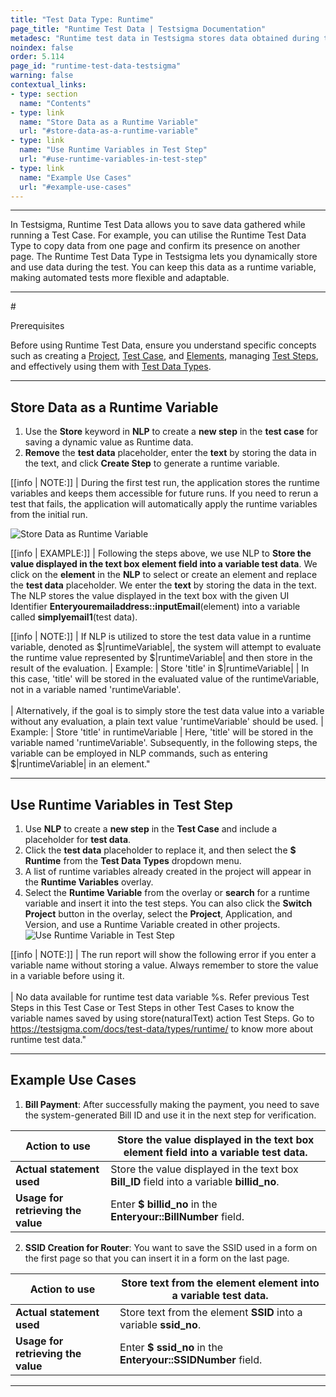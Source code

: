 ```yaml
---
title: "Test Data Type: Runtime"
page_title: "Runtime Test Data | Testsigma Documentation"
metadesc: "Runtime test data in Testsigma stores data obtained during the execution of Test Cases. Learn how to store runtime test data with example use cases."
noindex: false
order: 5.114
page_id: "runtime-test-data-testsigma"
warning: false
contextual_links:
- type: section
  name: "Contents"
- type: link
  name: "Store Data as a Runtime Variable"
  url: "#store-data-as-a-runtime-variable"
- type: link
  name: "Use Runtime Variables in Test Step"
  url: "#use-runtime-variables-in-test-step"
- type: link
  name: "Example Use Cases"
  url: "#example-use-cases"  
---
```


---

In Testsigma, Runtime Test Data allows you to save data gathered while running a Test Case. For example, you can utilise the Runtime Test Data Type to copy data from one page and confirm its presence on another page. The Runtime Test Data Type in Testsigma lets you dynamically store and use data during the test. You can keep this data as a runtime variable, making automated tests more flexible and adaptable.

---
#<p id="prerequisites">Prerequisites</p>

Before using Runtime Test Data, ensure you understand specific concepts such as creating a [Project](https://testsigma.com/docs/projects/overview/), [Test Case](https://testsigma.com/docs/test-cases/manage/add-edit-delete/#creating-a-test-case), and [Elements](https://testsigma.com/docs/elements/overview/), managing [Test Steps](https://testsigma.com/docs/test-cases/step-types/natural-language/), and effectively using them with [Test Data Types](https://testsigma.com/docs/test-data/types/overview/).

---

## **Store Data as a Runtime Variable**

1. Use the **Store** keyword in **NLP** to create a **new step** in the **test case** for saving a dynamic value as Runtime data.
2. **Remove** the **test data** placeholder, enter the **text** by storing the data in the text, and click **Create Step** to generate a runtime variable.

[[info | NOTE:]]
| During the first test run, the application stores the runtime variables and keeps them accessible for future runs. If you need to rerun a test that fails, the application will automatically apply the runtime variables from the initial run.

![Store Data as Runtime Variable](https://s3.amazonaws.com/static-docs.testsigma.com/new_images/projects/applications/storedata_runtime.gif)

[[info | EXAMPLE:]]
| Following the steps above, we use NLP to **Store the value displayed in the text box element field into a variable test data**. We click on the **element** in the **NLP** to select or create an element and replace the **test data** placeholder. We enter the **text** by storing the data in the text. The NLP stores the value displayed in the text box with the given UI Identifier **Enteryouremailaddress::inputEmail**(element) into a variable called **simplyemail1**(test data).

[[info | NOTE:]]
| If NLP is utilized to store the test data value in a runtime variable, denoted as $|runtimeVariable|, the system will attempt to evaluate the runtime value represented by $|runtimeVariable| and then store in the result of the evaluation.
| Example:
| Store 'title' in $|runtimeVariable|
| In this case, 'title' will be stored in the evaluated value of the runtimeVariable, not in a variable named 'runtimeVariable'.
<br><br>
| Alternatively, if the goal is to simply store the test data value into a variable without any evaluation, a plain text value 'runtimeVariable' should be used.
| Example:
| Store 'title' in runtimeVariable
| Here, 'title' will be stored in the variable named 'runtimeVariable'. Subsequently, in the following steps, the variable can be employed in NLP commands, such as entering $|runtimeVariable| in an element."

---

## **Use Runtime Variables in Test Step**

1. Use **NLP** to create a **new step** in the **Test Case** and include a placeholder for **test data**.
2. Click the **test data** placeholder to replace it, and then select the **$ Runtime** from the **Test Data Types** dropdown menu.
3. A list of runtime variables already created in the project will appear in the **Runtime Variables** overlay.
4. Select the **Runtime Variable** from the overlay or **search** for a runtime variable and insert it into the test steps. You can also click the **Switch Project** button in the overlay, select the **Project**, Application, and Version, and use a Runtime Variable created in other projects. ![Use Runtime Variable in Test Step](https://s3.amazonaws.com/static-docs.testsigma.com/new_images/projects/applications/useruntime_teststep.gif)
  
[[info | NOTE:]]
| The run report will show the following error if you enter a variable name without storing a value. Always remember to store the value in a variable before using it. <br><br>
| No data available for runtime test data variable %s. Refer previous Test Steps in this Test Case or Test Steps in other Test Cases to know the variable names saved by using store(naturalText) action Test Steps. Go to https://testsigma.com/docs/test-data/types/runtime/ to know more about runtime test data."

---

## **Example Use Cases**

1. **Bill Payment**: After successfully making the payment, you need to save the system-generated Bill ID and use it in the next step for verification.

|Action to use|Store the value displayed in the text box element field into a variable test data.|
|---|---|
|**Actual statement used**|Store the value displayed in the text box **Bill_ID** field into a variable **billid_no**.|
|**Usage for retrieving the value**|Enter **$ billid_no** in the **Enteryour::BillNumber** field.|

2. **SSID Creation for Router**: You want to save the SSID used in a form on the first page so that you can insert it in a form on the last page.

|Action to use|Store text from the element element into a variable test data.|
|---|---|
|**Actual statement used**|Store text from the element **SSID** into a variable **ssid_no**.|
|**Usage for retrieving the value**|Enter **$ ssid_no** in the **Enteryour::SSIDNumber** field.|

---

